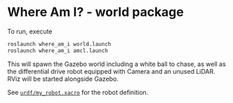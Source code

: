 # Where Am I? - world package

To run, execute

```bash
roslaunch where_am_i world.launch
roslaunch where_am_i amcl.launch
```

This will spawn the Gazebo world including a white ball to chase,
as well as the differential drive robot equipped with Camera and
an unused LiDAR. RViz will be started alongside Gazebo.

See [`urdf/my_robot.xacro`](urdf/my_robot.xacro) for the robot definition.
